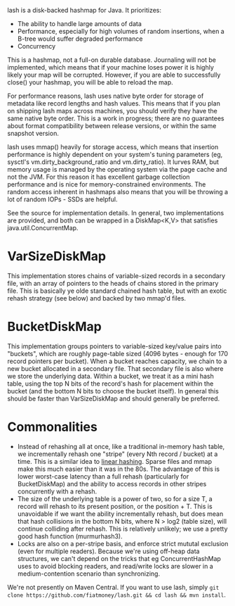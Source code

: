lash is a disk-backed hashmap for Java.  It prioritizes:

- The ability to handle large amounts of data
- Performance, especially for high volumes of random insertions, when a B-tree would suffer degraded performance
- Concurrency

This is a hashmap, not a full-on durable database.  Journaling will not be implemented, which means that if your machine loses power it is highly likely your map will be corrupted.  However, if you are able to successfully close() your hashmap, you will be able to reload the map.

For performance reasons, lash uses native byte order for storage of metadata like record lengths and hash values.  This means that if you plan on shipping lash maps across machines, you should verify they have the same native byte order.  This is a work in progress; there are no guarantees about format compatibility between release versions, or within the same snapshot version.

lash uses mmap() heavily for storage access, which means that insertion performance is highly dependent on your system's tuning parameters (eg, sysctl's vm.dirty_background_ratio and vm.dirty_ratio).  It lurves RAM, but memory usage is managed by the operating system via the page cache and not the JVM.  For this reason it has excellent garbage collection performance and is nice for memory-constrained environments.  The random access inherent in hashmaps also means that you will be throwing a lot of random IOPs - SSDs are helpful.

See the source for implementation details.  In general, two implementations are provided, and both can be wrapped in a DiskMap<K,V> that satisfies java.util.ConcurrentMap.

# VarSizeDiskMap
This implementation stores chains of variable-sized records in a secondary file, with an array of pointers to the heads of chains stored in the primary file.  This is basically ye olde standard chained hash table, but with an exotic rehash strategy (see below) and backed by two mmap'd files.

# BucketDiskMap
This implementation groups pointers to variable-sized key/value pairs into "buckets", which are roughly page-table sized (4096 bytes - enough for 170 record pointers per bucket).  When a bucket reaches capacity, we chain to a new bucket allocated in a secondary file.  That secondary file is also where we store the underlying data.  Within a bucket, we treat it as a mini hash table, using the top N bits of the record's hash for placement within the bucket (and the bottom N bits to choose the bucket itself).  In general this should be faster than VarSizeDiskMap and should generally be preferred.

# Commonalities
- Instead of rehashing all at once, like a traditional in-memory hash table, we incrementally rehash one "stripe" (every Nth record / bucket) at a time.  This is a similar idea to [linear hashing](http://202.120.223.158/Download/119b1d2b-1b2a-49ae-8597-2ff17bb529b4.pdf).  Sparse files and mmap make this much easier than it was in the 80s.  The advantage of this is lower worst-case latency than a full rehash (particularly for BucketDiskMap) and the ability to access records in other stripes concurrently with a rehash.
- The size of the underlying table is a power of two, so for a size T, a record will rehash to its present position, or the position + T.  This is unavoidable if we want the ability incrementally rehash, but does mean that hash collisions in the bottom N bits, where N > log2 (table size), will continue colliding after rehash.  This is relatively unlikely; we use a pretty good hash function (murmurhash3).
- Locks are also on a per-stripe basis, and enforce strict mututal exclusion (even for multiple readers).  Because we're using off-heap data structures, we can't depend on the tricks that eg ConcurrentHashMap uses to avoid blocking readers, and read/write locks are slower in a medium-contention scenario than synchronizing.

We're not presently on Maven Central.  If you want to use lash, simply 
`git clone https://github.com/fiatmoney/lash.git && cd lash && mvn install`.
